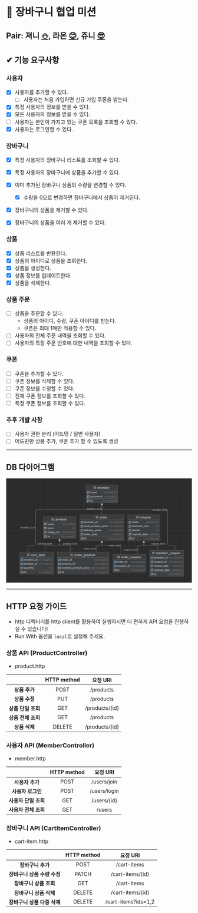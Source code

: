 # 🧺 장바구니 협업 미션

## Pair: 져니 [⛄️](http://github.com/cl8d), 라온 [😊](https://github.com/mcodnjs), 쥬니 [😎](https://github.com/cpot5620)

## ✔ 기능 요구사항
### 사용자

- [x] 사용자를 추가할 수 있다.
  - [ ] 사용자는 처음 가입하면 신규 가입 쿠폰을 받는다.
- [x] 특정 사용자의 정보를 받을 수 있다.
- [x] 모든 사용자의 정보를 받을 수 있다.
- [ ] 사용자는 본인이 가지고 있는 쿠폰 목록을 조회할 수 있다.
- [x] 사용자는 로그인할 수 있다.

### 장바구니

- [x] 특정 사용자의 장바구니 리스트를 조회할 수 있다.
- [x] 특정 사용자의 장바구니에 상품을 추가할 수 있다.
- [x] 이미 추가된 장바구니 상품의 수량을 변경할 수 있다.
  - [x] 수량을 0으로 변경하면 장바구니에서 상품이 제거된다.
- [x] 장바구니의 상품을 제거할 수 있다.
- [x] 장바구니의 상품을 여러 개 제거할 수 있다.


### 상품
- [x] 상품 리스트를 반환한다.
- [x] 상품의 아이디로 상품을 조회한다.
- [x] 상품을 생성한다.
- [x] 상품 정보를 업데이트한다.
- [x] 상품을 삭제한다.

### 상품 주문
- [ ] 상품을 주문할 수 있다.
  - 상품의 아이디, 수량, 쿠폰 아이디를 받는다. 
  - 쿠폰은 최대 1매만 적용할 수 있다.
- [ ] 사용자의 전체 주문 내역을 조회할 수 있다.
- [ ] 사용자의 특정 주문 번호에 대한 내역을 조회할 수 있다.

### 쿠폰
- [ ] 쿠폰을 추가할 수 있다.
- [ ] 쿠폰 정보를 삭제할 수 있다.
- [ ] 쿠폰 정보를 수정할 수 있다.
- [ ] 전체 쿠폰 정보를 조회할 수 있다.
- [ ] 특정 쿠폰 정보를 조회할 수 있다.

### 추후 개발 사항
- [ ] 사용자 권한 분리 (어드민 / 일반 사용자)
- [ ] 어드민만 상품 추가, 쿠폰 추가 할 수 있도록 생성

---

## DB 다이어그램
<img src="https://raw.githubusercontent.com/Cl8D/jwp-shopping-order/step1/src/main/resources/static/file/db-diagram.png">

---

## HTTP 요청 가이드
- http 디렉터리를 http client를 활용하여 실행하시면 더 편하게 API 요청을 진행하실 수 있습니다!
- Run With 옵션을 `local`로 설정해 주세요.

### 상품 API (ProductController)
- product.http

|              | HTTP method |     요청 URI     |
|:------------:|:-----------:|:--------------:|
|  **상품 추가**   |    POST     |   /products    |
|  **상품 수정**   |     PUT     |   /products    |
| **상품 단일 조회** |     GET     | /products/{id} |
| **상품 전체 조회** |     GET     |   /products    |
|  **상품 삭제**   |   DELETE    | /products/{id} |


### 사용자 API (MemberController)
- member.http

|               | HTTP method |    요청 URI    |
|:-------------:|:-----------:|:------------:|
|  **사용자 추가**   |    POST     | /users/join  |
|  **사용자 로그인**  |    POST     | /users/login |
| **사용자 단일 조회** |     GET     | /users/{id}  |
| **사용자 전체 조회** |     GET     |    /users    |

### 장바구니 API (CartItemController)
- cart-item.http

|                   | HTTP method |       요청 URI        |
|:-----------------:|:-----------:|:-------------------:|
|    **장바구니 추가**    |    POST     |     /cart-items     |
| **장바구니 상품 수량 수정** |    PATCH    |  /cart-items/{id}   |
|  **장바구니 상품 조회**   |     GET     |     /cart-items     |
|  **장바구니 상품 삭제**   |   DELETE    |  /cart-items/{id}   |
| **장바구니 상품 다중 삭제** |   DELETE    | /cart-items?ids=1,2 |
